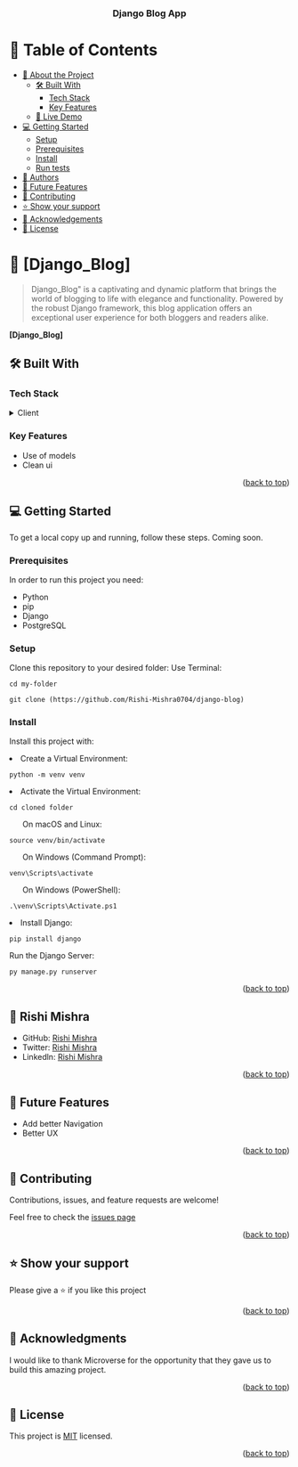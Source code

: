 <a name="readme-top"></a>

<div align="center">

  <h3><b>Django Blog App</b></h3>

</div>

<!-- TABLE OF CONTENTS -->

# 📗 Table of Contents

- [📖 About the Project](#about-project)
  - [🛠 Built With](#built-with)
    - [Tech Stack](#tech-stack)
    - [Key Features](#key-features)
  - [🚀 Live Demo](#live-demo)
- [💻 Getting Started](#getting-started)
  - [Setup](#setup)
  - [Prerequisites](#prerequisites)
  - [Install](#install)
  - [Run tests](#run-tests)
- [👥 Authors](#authors)
- [🔭 Future Features](#future-features)
- [🤝 Contributing](#contributing)
- [⭐️ Show your support](#support)
- [🙏 Acknowledgements](#acknowledgements)
- [📝 License](#license)

# 📖 [Django_Blog] <a name="about-project"></a>

> Django_Blog" is a captivating and dynamic platform that brings the world of blogging to life with elegance and functionality. Powered by the robust Django framework, this blog application offers an exceptional user experience for both bloggers and readers alike.

**[Django_Blog]**

## 🛠 Built With <a name="built-with"></a>

### Tech Stack <a name="tech-stack"></a>

<details>
<summary>Client</summary>
<ul>
<li>N/A</li>
</ul>
<summary>Server</summary>
<ul>
<li>Django</li>
</ul>
<summary>Database</summary>
<ul>
<li>PostgreSQL</li>
</ul>
</details>

### Key Features <a name="key-features"></a>

<ul>
<li>Use of models</li>
<li>Clean ui</li>
</ul>

<p align="right">(<a href="#readme-top">back to top</a>)</p>

## 💻 Getting Started <a name="getting-started"></a>

To get a local copy up and running, follow these steps.
Coming soon.

### Prerequisites

In order to run this project you need:

 <ul>
<li>Python</li>
 <li>pip</li>
   <li>Django</li>
<li>PostgreSQL</li>
 </ul>

### Setup

Clone this repository to your desired folder:
Use Terminal:

`cd my-folder`

`git clone (https://github.com/Rishi-Mishra0704/django-blog)`

### Install

Install this project with:

<li>Create a Virtual Environment:</li>

`python -m venv venv`
<li>Activate the Virtual Environment:</li>

`cd cloned folder`

<ol>On macOS and Linux:</ol>

  `source venv/bin/activate`

<ol>On Windows (Command Prompt):</ol>

  `venv\Scripts\activate`

<ol>On Windows (PowerShell):</ol>

  `.\venv\Scripts\Activate.ps1`

<li>Install Django:</li>

`pip install django`

Run the Django Server:

`py manage.py runserver`

<p align="right">(<a href="#readme-top">back to top</a>)</p>


## <a> 👤 Rishi Mishra </a>

- GitHub: [Rishi Mishra](https://github.com/Rishi-Mishra0704)
- Twitter: [Rishi Mishra](https://twitter.com/RishiMi31357764)
- Linkedln: [Rishi Mishra](https://www.linkedin.com/in/rrmishra/)

<p align="right">(<a href="#readme-top">back to top</a>)</p>

## 🔭 Future Features <a name="future-features"></a>

<ul>
  <li>Add better Navigation</li>
  <li>Better UX</li>
</ul>

<p align="right">(<a href="#readme-top">back to top</a>)</p>

## 🤝 Contributing <a name="contributing"></a>

Contributions, issues, and feature requests are welcome!

Feel free to check the [issues page](https://github.com/Rishi-Mishra0704/django-blog/issues)

<p align="right">(<a href="#readme-top">back to top</a>)</p>

## ⭐️ Show your support <a name="support"></a>

Please give a ⭐️ if you like this project

<p align="right">(<a href="#readme-top">back to top</a>)</p>

## 🙏 Acknowledgments <a name="acknowledgements"></a>

I would like to thank Microverse for the opportunity that they gave us to build this amazing project.

<p align="right">(<a href="#readme-top">back to top</a>)</p>

## 📝 License <a name="license"></a>

This project is [MIT](LICENSE.md) licensed.

<p align="right">(<a href="#readme-top">back to top</a>)</p>

